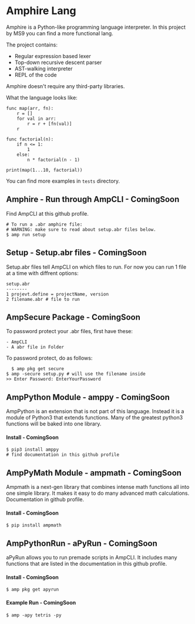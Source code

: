 Amphire Lang
=======
Amphire is a Python-like programming language interpreter. In this project by MS9 you can find a more functional lang.

The project contains:

- Regular expression based lexer
- Top-down recursive descent parser
- AST-walking interpreter
- REPL of the code

Amphire doesn't require any third-party libraries.

What the language looks like:



    func map(arr, fn):
        r = []
        for val in arr:
            r = r + [fn(val)]
        r

    func factorial(n):
        if n <= 1:
            1
        else:
            n * factorial(n - 1)

    print(map(1...10, factorial))


You can find more examples in ``tests`` directory.

## Amphire - Run through AmpCLI - ComingSoon
Find AmpCLI at this github profile.
```
# To run a .abr amphire file:
# WARNING: make sure to read about setup.abr files below.
$ amp run setup
```
## Setup - Setup.abr files - ComingSoon
Setup.abr files tell AmpCLI on which files to run. For now you can run 1 file at a time with diffrent options:
  ```
  setup.abr
  --------
1 projevt.define = projectName, version
2 filename.abr # file to run
  ```
## AmpSecure Package - ComingSoon
To password protect your .abr files, first have these:
```
- AmpCLI
- A abr file in Folder
```
To password protect, do as follows:
```
  $ amp pkg get secure
$ amp -secure setup.py # will use the filename inside
>> Enter Password: EnterYourPassword
```
## AmpPython Module - amppy - ComingSoon

AmpPython is an extension that is not part of this language. Instead it is a module of Python3 that extends functions. Many of the greatest python3 functions will be baked into one library.
#### Install - ComingSoon
```
$ pip3 install amppy
# find documentation in this github profile
```
## AmpPyMath Module - ampmath - ComingSoon
Ampmath is a next-gen library that combines intense math functions all into one simple library. It makes it easy to do many advanced math calculations. Documentation in github profile.
#### Install - ComingSoon
```
$ pip install ampmath
```

## AmpPythonRun - aPyRun - ComingSoon
aPyRun allows you to run premade scripts in AmpCLI. It includes many functions that are listed in the documentation in this github profile.
#### Install - ComingSoon
```
$ amp pkg get apyrun
```
#### Example Run - ComingSoon
```
$ amp -apy tetris -py
```
